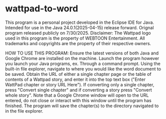 # wattpad-to-word
This program is a personal project developed in the Eclipse IDE for Java. Intended for use in the Java 24.0.1(2025-04-15) release forward. 
Orignal program released publicly on 7/30/2025.
Disclaimer: The Wattpad logo used in this program is the property of WEBTOON Entertainment. All trademarks and copyrights are the property of their respective owners.

HOW TO USE THIS PROGRAM:
Ensure the latest versions of both Java and Google Chrome are installed on the machine.
Launch the program however you launch your Java programs, ex. Through a command prompt.
Using the built-in file explorer, navigate to where you would like the word document to be saved.
Obtain the URL of either a single chapter page or the table of contents of a Wattpad story, and enter it into the top text box ("Enter WattPad chapter or story URL Here").
If converting only a single chapter, press "Convert single chapter" and if converting a story press "Convert whole story".
Note that a Google Chrome window will open to the URL entered, do not close or interact with this window until the program has finished.
The program will save the chapter(s) to the directory navigated to in the file explorer.
